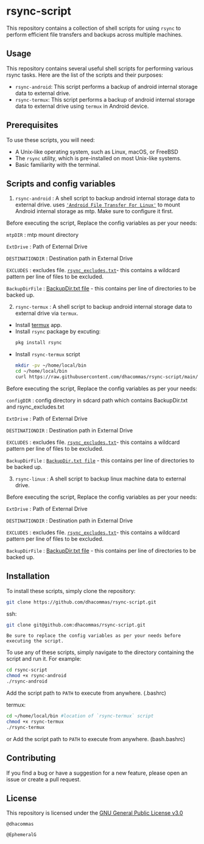 # rsync-script

This repository contains a collection of shell scripts for using `rsync` to perform efficient file transfers and backups across multiple machines.

## Usage

This repository contains several useful shell scripts for performing various rsync tasks. Here are the list of the scripts and their purposes:

- `rsync-android`: This script performs a backup of android internal storage data to external drive.
- `rsync-termux`: This script performs a backup of android internal storage data to external drive using `termux` in Android device.

## Prerequisites

To use these scripts, you will need:

- A Unix-like operating system, such as Linux, macOS, or FreeBSD
- The `rsync` utility, which is pre-installed on most Unix-like systems.
- Basic familiarity with the terminal.

## Scripts and config variables

1) `rsync-android` : 
A shell script to backup android internal storage data to external drive.
uses [`'Android File Transfer For Linux'`](https://whoozle.github.io/android-file-transfer-linux/) to mount Android internal storage as mtp. Make sure to configure it first.

Before executing the script, Replace the config variables as per your needs:

`mtpDIR`   : mtp mount directory

`ExtDrive` : Path of External Drive

`DESTINATIONDIR` : Destination path in External Drive

`EXCLUDES` : excludes file.  [`rsync_excludes.txt`](https://github.com/dhacommas/rsync-script/blob/main/script/rsync-android/rsync_excludes.txt)- this contains a wildcard pattern per line of files to be excluded.

`BackupDirFile` : [BackupDir.txt file](https://github.com/dhacommas/rsync-script/blob/main/script/rsync-android/BackupDir.txt) - this contains per line of directories to be backed up.


2) `rsync-termux` : A shell script to backup android internal storage data to external drive via `termux`.
- Install [termux](https://github.com/termux/termux-app/releases) app.
- Install `rsync` package by excuting:
    ```sh
    pkg install rsync
    ```
- Install `rsync-termux` script
    ```sh
    mkdir -pv ~/home/local/bin
    cd ~/home/local/bin
    curl https://raw.githubusercontent.com/dhacommas/rsync-script/main/rsync-termux > rsync-termux

Before executing the script, Replace the config variables as per your needs:

`configDIR` : config directory in sdcard path which contains BackupDir.txt and rsync_excludes.txt

`ExtDrive` : Path of External Drive

`DESTINATIONDIR` : Destination path in External Drive

`EXCLUDES` : excludes file. [`rsync_excludes.txt`](https://github.com/dhacommas/rsync-script/blob/main/script/rsync-termux/rsync_excludes.txt)- this contains a wildcard pattern per line of files to be excluded.

`BackupDirFile` : [`BackupDir.txt file`](https://github.com/dhacommas/rsync-script/blob/main/script/rsync-termux/BackupDir.txt) - this contains per line of directories to be backed up.

3) `rsync-linux` : 
A shell script to backup linux machine data to external drive.

Before executing the script, Replace the config variables as per your needs:

`ExtDrive` : Path of External Drive

`DESTINATIONDIR` : Destination path in External Drive

`EXCLUDES` : excludes file.  [`rsync_excludes.txt`](https://github.com/dhacommas/rsync-script/blob/main/script/rsync-linux/rsync_excludes.txt)- this contains a wildcard pattern per line of files to be excluded.

`BackupDirFile` : [BackupDir.txt file](https://github.com/dhacommas/rsync-script/blob/main/script/rsync-linux/BackupDir.txt) - this contains per line of directories to be backed up.
    
## Installation

To install these scripts, simply clone the repository:
```sh
git clone https://github.com/dhacommas/rsync-script.git
```
ssh:
```sh
git clone git@github.com:dhacommas/rsync-script.git
```
`Be sure to replace the config variables as per your needs before executing the script.`

To use any of these scripts, simply navigate to the directory containing the script and run it. For example:
```sh
cd rsync-script
chmod +x rsync-android
./rsync-android
```
Add the script path to `PATH` to execute from anywhere. (.bashrc)


termux:
```sh
cd ~/home/local/bin #location of `rsync-termux` script
chmod +x rsync-termux
./rsync-termux
```
or
Add the script path to `PATH` to execute from anywhere. (bash.bashrc)


## Contributing

If you find a bug or have a suggestion for a new feature, please open an issue or create a pull request.

## License

This repository is licensed under the [GNU General Public License v3.0](https://github.com/dhacommas/rsync-script/blob/main/LICENSE)

`@dhacommas`

`@EphemeralG`
